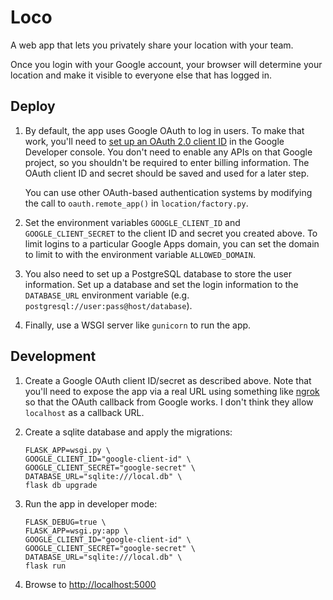 # Loco

A web app that lets you privately share your location with your team.

Once you login with your Google account, your browser will determine your location and make it visible to everyone else that has logged in.

## Deploy

1. By default, the app uses Google OAuth to log in users. To make that work, you'll need to [set up an OAuth 2.0 client ID](https://support.google.com/cloud/answer/6158849?hl=en) in the Google Developer console. You don't need to enable any APIs on that Google project, so you shouldn't be required to enter billing information. The OAuth client ID and secret should be saved and used for a later step.

   You can use other OAuth-based authentication systems by modifying the call to `oauth.remote_app()` in `location/factory.py`.

1. Set the environment variables `GOOGLE_CLIENT_ID` and `GOOGLE_CLIENT_SECRET` to the client ID and secret you created above. To limit logins to a particular Google Apps domain, you can set the domain to limit to with the environment variable `ALLOWED_DOMAIN`.

1. You also need to set up a PostgreSQL database to store the user information. Set up a database and set the login information to the `DATABASE_URL` environment variable (e.g. `postgresql://user:pass@host/database`).

1. Finally, use a WSGI server like `gunicorn` to run the app.

## Development

1. Create a Google OAuth client ID/secret as described above. Note that you'll need to expose the app via a real URL using something like [ngrok](https://ngrok.com/) so that the OAuth callback from Google works. I don't think they allow `localhost` as a callback URL.

1. Create a sqlite database and apply the migrations:

   ```
   FLASK_APP=wsgi.py \
   GOOGLE_CLIENT_ID="google-client-id" \
   GOOGLE_CLIENT_SECRET="google-secret" \
   DATABASE_URL="sqlite:///local.db" \
   flask db upgrade
   ```

1. Run the app in developer mode:

   ```
   FLASK_DEBUG=true \
   FLASK_APP=wsgi.py:app \
   GOOGLE_CLIENT_ID="google-client-id" \
   GOOGLE_CLIENT_SECRET="google-secret" \
   DATABASE_URL="sqlite:///local.db" \
   flask run
   ```

1. Browse to [http://localhost:5000](http://localhost:5000)
